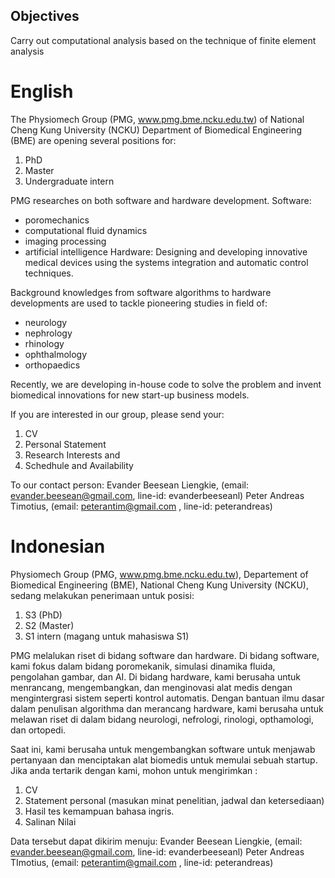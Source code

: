 ## Objectives
Carry out computational analysis based on the technique of finite element analysis

# English
The Physiomech Group (PMG, www.pmg.bme.ncku.edu.tw) of National Cheng Kung University (NCKU) Department of Biomedical Engineering (BME) are opening several positions for:
1. PhD
2. Master
3. Undergraduate intern
 
PMG researches on both software and hardware development. 
Software: 
- poromechanics
- computational fluid dynamics
- imaging processing
- artificial intelligence
Hardware:
Designing and developing innovative medical devices using the systems integration and automatic control techniques. 

Background knowledges from software algorithms to hardware developments are used to tackle pioneering studies in field of:
- neurology
- nephrology
- rhinology
- ophthalmology
- orthopaedics 

Recently, we are developing in-house code to solve the problem and invent biomedical innovations for new start-up business models. 

If you are interested in our group, please send your: 
1. CV 
2. Personal Statement
3. Research Interests and 
4. Schedhule and Availability

To our contact person:
Evander Beesean Liengkie, (email: evander.beesean@gmail.com, line-id: evanderbeeseanl)
Peter Andreas Timotius, (email: peterantim@gmail.com , line-id: peterandreas)

# Indonesian
Physiomech Group (PMG, www.pmg.bme.ncku.edu.tw), Departement of Biomedical Engineering (BME), National Cheng Kung University (NCKU), sedang melakukan penerimaan untuk posisi:
1. S3 (PhD)
2. S2 (Master)
3. S1 intern (magang untuk mahasiswa S1)

PMG melalukan riset di bidang software dan hardware. Di bidang software, kami fokus dalam bidang poromekanik, simulasi dinamika fluida, pengolahan gambar, dan AI. Di bidang hardware, kami berusaha untuk menrancang, mengembangkan, dan menginovasi alat medis dengan mengintergrasi sistem seperti kontrol automatis. Dengan bantuan ilmu dasar dalam penulisan algorithma dan merancang hardware, kami berusaha untuk melawan riset di dalam bidang neurologi, nefrologi, rinologi, opthamologi, dan ortopedi.

Saat ini, kami berusaha untuk mengembangkan software untuk menjawab pertanyaan dan menciptakan alat biomedis untuk memulai sebuah startup. Jika anda tertarik dengan kami, mohon untuk mengirimkan :

1. CV
2. Statement personal (masukan minat penelitian, jadwal dan ketersediaan)
3. Hasil tes kemampuan bahasa ingris.
4. Salinan Nilai

Data tersebut dapat dikirim menuju:
Evander Beesean Liengkie, (email: evander.beesean@gmail.com, line-id: evanderbeeseanl)
Peter Andreas TImotius, (email: peterantim@gmail.com , line-id: peterandreas)
